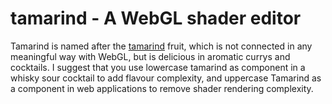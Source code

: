 # tamarind - A WebGL shader editor

Tamarind is named after the [tamarind](http://en.wikipedia.org/wiki/Tamarind) fruit, which is not connected in any meaningful way with WebGL, but is delicious in aromatic currys and cocktails. I suggest that you use lowercase tamarind as component in a whisky sour cocktail to add flavour complexity, and uppercase Tamarind as a component in web applications to remove shader rendering complexity.
